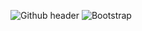 ![Github header](https://user-images.githubusercontent.com/101967370/177280908-b9220b9a-5d51-498f-81a6-2b328391f516.png)
![Bootstrap](https://img.shields.io/badge/bootstrap-%23563D7C.svg?style=for-the-badge&logo=bootstrap&logoColor=white)
